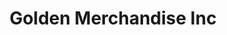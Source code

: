 ---
title: "Golden Merchandise Inc"
url: /atlantic-city/golden-merchandise-inc/
shop: convenience
---
